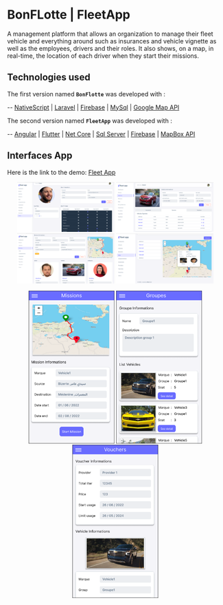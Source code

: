 # BonFLotte | FleetApp

 A management platform that allows an organization to manage their fleet vehicle and everything around such as insurances and vehicle vignette as well as the employees, drivers and their roles. It also shows, on a map, in real-time, the location of each driver when they start their missions. 
 

## Technologies used

The first version named **`BonFlotte`** was developed with :

-- <a href="https://nativescript.org/" target="_blank">NativeScript</a> | <a href="https://laravel.com/" target="_blank">Laravel</a> | <a href="https://firebase.google.com/" target="_blank">Firebase</a> | <a href="https://www.mysql.com/" target="_blank">MySql</a> | <a href="https://developers.google.com/maps" target="_blank">Google Map API</a>


The second version named **`FleetApp`** was developed with :

-- <a href="https://angular.io/" target="_blank">Angular</a>  | <a href="https://flutter.dev/" target="_blank">Flutter</a> | <a href="https://docs.microsoft.com/en-us/aspnet/core/" target="_blank">Net Core</a> | <a href="https://www.microsoft.com/en-us/sql-server/" target="_blank">Sql Server</a> | <a href="https://firebase.google.com/" target="_blank">Firebase</a> | <a href="https://www.mapbox.com/" target="_blank">MapBox API</a>

## Interfaces App

Here is the link to the demo:
<a href="https://www.m-test-ang.tk/" target="_blank">Fleet App</a>



<p align="center">
<img src="https://raw.githubusercontent.com/Med-Li-Jr/images_demo/main/portfolio/licence2.png" width="45%">
<img src="https://raw.githubusercontent.com/Med-Li-Jr/images_demo/main/portfolio/licence7.png" width="45%">
<img src="https://raw.githubusercontent.com/Med-Li-Jr/images_demo/main/portfolio/licence6.png" width="45%">
<img src="https://raw.githubusercontent.com/Med-Li-Jr/images_demo/main/portfolio/licence4.png" width="45%">
</p>
<p align="center">
  <img src="https://raw.githubusercontent.com/Med-Li-Jr/images_demo/main/portfolio/licence3.png" width="200" title="hover text">
  <img src="https://raw.githubusercontent.com/Med-Li-Jr/images_demo/main/portfolio/licence6a.png" width="200" alt="accessibility text">
  <img src="https://raw.githubusercontent.com/Med-Li-Jr/images_demo/main/portfolio/licence7a.png" width="200" alt="accessibility text">
</p>
